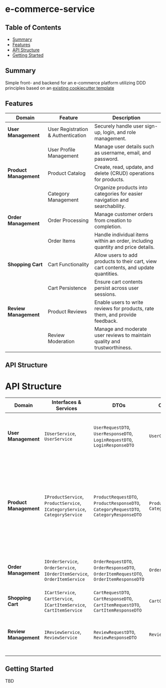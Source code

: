 # e-commerce-service

## Table of Contents

- [Summary](#summary)
- [Features](#features)
- [API Structure](#api-structure)
- [Getting Started](#getting-started)

## Summary

Simple front- and backend for an e-commerce platform utilizing DDD principles based on an [existing cookiecutter template](https://github.com/MGTheTrain/dotnet-ddd-web-api-starter)

## Features

| **Domain**             | **Feature**                                | **Description**                                                             |
|------------------------|--------------------------------------------|-----------------------------------------------------------------------------|
| **User Management**    | User Registration & Authentication         | Securely handle user sign-up, login, and role management.                   |
|                        | User Profile Management                    | Manage user details such as username, email, and password.                  |
| **Product Management** | Product Catalog                            | Create, read, update, and delete (CRUD) operations for products.            |
|                        | Category Management                        | Organize products into categories for easier navigation and searchability.  |
| **Order Management**   | Order Processing                           | Manage customer orders from creation to completion.                         |
|                        | Order Items                                | Handle individual items within an order, including quantity and price details. |
| **Shopping Cart**      | Cart Functionality                         | Allow users to add products to their cart, view cart contents, and update quantities. |
|                        | Cart Persistence                           | Ensure cart contents persist across user sessions.                          |
| **Review Management**  | Product Reviews                            | Enable users to write reviews for products, rate them, and provide feedback. |
|                        | Review Moderation                          | Manage and moderate user reviews to maintain quality and trustworthiness.   |

## API Structure

# API Structure

| Domain                | Interfaces & Services               | DTOs                                                                                 | Controllers        | Endpoints                                                                                                         |
|-----------------------|-------------------------------------|--------------------------------------------------------------------------------------|--------------------|------------------------------------------------------------------------------------------------------------------|
| **User Management**   | `IUserService`, `UserService`       | `UserRequestDTO`, `UserResponseDTO`, `LoginRequestDTO`, `LoginResponseDTO`           | `UserController`    | `POST /api/users/register`, `POST /api/users/login`, `GET /api/users/{id}`, `PUT /api/users/{id}`, `DELETE /api/users/{id}` |
| **Product Management**| `IProductService`, `ProductService`, `ICategoryService`, `CategoryService` | `ProductRequestDTO`, `ProductResponseDTO`, `CategoryRequestDTO`, `CategoryResponseDTO` | `ProductController`, `CategoryController` | `POST /api/products`, `GET /api/products`, `GET /api/products/{id}`, `PUT /api/products/{id}`, `DELETE /api/products/{id}`, `POST /api/categories`, `GET /api/categories`, `GET /api/categories/{id}`, `PUT /api/categories/{id}`, `DELETE /api/categories/{id}` |
| **Order Management**  | `IOrderService`, `OrderService`, `IOrderItemService`, `OrderItemService`     | `OrderRequestDTO`, `OrderResponseDTO`, `OrderItemRequestDTO`, `OrderItemResponseDTO` | `OrderController`   | `POST /api/orders`, `GET /api/orders`, `GET /api/orders/{id}`, `PUT /api/orders/{id}`, `DELETE /api/orders/{id}` |
| **Shopping Cart**     | `ICartService`, `CartService`, `ICartItemService`, `CartItemService`       | `CartRequestDTO`, `CartResponseDTO`, `CartItemRequestDTO`, `CartItemResponseDTO`     | `CartController`    | `POST /api/cart`, `GET /api/cart`, `PUT /api/cart`, `DELETE /api/cart/{id}`                                      |
| **Review Management** | `IReviewService`, `ReviewService`   | `ReviewRequestDTO`, `ReviewResponseDTO`                                              | `ReviewController`  | `POST /api/reviews`, `GET /api/reviews`, `GET /api/reviews/{id}`, `PUT /api/reviews/{id}`, `DELETE /api/reviews/{id}` |

## Getting Started

TBD
